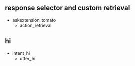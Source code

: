 ## response selector and custom retrieval
* askextension_tomato
    - action_retrieval
    
## hi
* intent_hi
    - utter_hi
